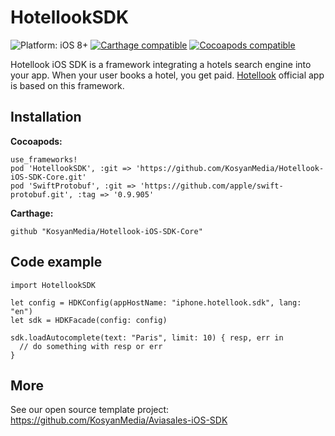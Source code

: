 # HotellookSDK

![Platform: iOS 8+](https://img.shields.io/badge/platform-iOS%208%2B-blue.svg?style=flat)
[![Carthage compatible](https://img.shields.io/badge/Carthage-compatible-4BC51D.svg?style=flat)](https://github.com/Carthage/Carthage)
[![Cocoapods compatible](https://img.shields.io/badge/Cocoapods-compatible-4BC51D.svg?style=flat)](https://cocoapods.org)

Hotellook iOS SDK is a framework integrating a hotels search engine into your app. When your user books a hotel, you get paid. [Hotellook](https://itunes.apple.com/us/app/cheap-hotels-deals-and-discounts-hotellook/id762156897) official app is based on this framework.

## Installation

**Cocoapods:**
```
use_frameworks!
pod 'HotellookSDK', :git => 'https://github.com/KosyanMedia/Hotellook-iOS-SDK-Core.git'
pod 'SwiftProtobuf', :git => 'https://github.com/apple/swift-protobuf.git', :tag => '0.9.905'
```

**Carthage:**
```
github "KosyanMedia/Hotellook-iOS-SDK-Core"
```

## Code example

```
import HotellookSDK

let config = HDKConfig(appHostName: "iphone.hotellook.sdk", lang: "en")
let sdk = HDKFacade(config: config)

sdk.loadAutocomplete(text: "Paris", limit: 10) { resp, err in
  // do something with resp or err
}

```

## More

See our open source template project: https://github.com/KosyanMedia/Aviasales-iOS-SDK
